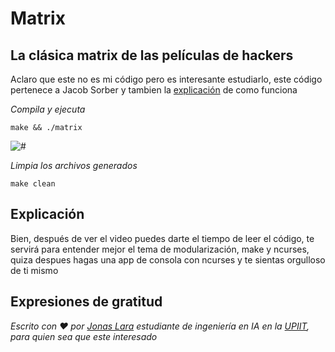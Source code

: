 # Matrix

## La clásica matrix de las películas de hackers

Aclaro que este no es mi código pero es interesante estudiarlo, este código pertenece a Jacob Sorber y tambien la [explicación](https://www.youtube.com/watch?v=K8dCh3ZMLN8) de como funciona

_Compila y ejecuta_

```
make && ./matrix
```

<img src=/00.-Sources/Gifs/Matrix.gif alt="#"/>

_Limpia los archivos generados_

```
make clean
```
## Explicación

Bien, después de ver el video puedes darte el tiempo de leer el código, te servirá para entender mejor el tema de modularización, make y ncurses, quiza despues hagas una app de consola con ncurses y te sientas orgulloso de ti mismo

## Expresiones de gratitud

_Escrito con ❤️ por [Jonas Lara](https://medium.com/@jonas_lara) estudiante de ingeniería en IA en la [UPIIT](https://www.upiit.ipn.mx/), para quien sea que este interesado_





